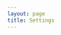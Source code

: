 ```yaml
---
layout: page
title: Settings
---
```

<!DOCTYPE html>
<html lang="en">
<head>
    <meta charset="UTF-8">
    <meta name="viewport" content="width=device-width, initial-scale=1.0">
    <title>Settings</title>
</head>
<body>
    
</body>
</html>